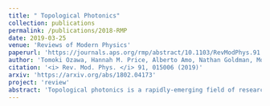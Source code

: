 ```yaml
---
title: " Topological Photonics"
collection: publications
permalink: /publications/2018-RMP
date: 2019-03-25
venue: 'Reviews of Modern Physics'
paperurl: 'https://journals.aps.org/rmp/abstract/10.1103/RevModPhys.91.015006'
author: 'Tomoki Ozawa, Hannah M. Price, Alberto Amo, Nathan Goldman, Mohammad Hafezi, Ling Lu, Mikael Rechtsman, David Schuster, Jonathan Simon, Oded Zilberberg, Iacopo Carusotto'
citation: '<i> Rev. Mod. Phys. </i> 91, 015006 (2019)'
arxiv: 'https://arxiv.org/abs/1802.04173'
project: 'review'
abstract: 'Topological photonics is a rapidly-emerging field of research in which geometrical and topological ideas are exploited to design and control the behavior of light. Drawing inspiration from the discovery of the quantum Hall effects and topological insulators in condensed matter, recent advances have shown how to engineer analogous effects also for photons, leading to remarkable phenomena such as the robust unidirectional propagation of light, which hold great promise for applications. Thanks to the flexibility and diversity of photonics systems, this field is also opening up new opportunities to realise exotic topological models and to probe and exploit topological effects in new ways. In this article, we review experimental and theoretical developments in topological photonics across a wide-range of experimental platforms, including photonic crystals, waveguides, metamaterials, cavities, optomechanics, silicon photonics and circuit-QED. We discuss how changing the dimensionality and symmetries of photonics systems has allowed for the realization of different topological phases, and we review progress in understanding the interplay of topology with non-Hermitian effects, such as dissipation. As an exciting perspective, topological photonics can be combined with optical nonlinearities, leading towards new collective phenomena and novel strongly-correlated states of light, such as an analogue of the fractional quantum Hall effect.'
---
```

